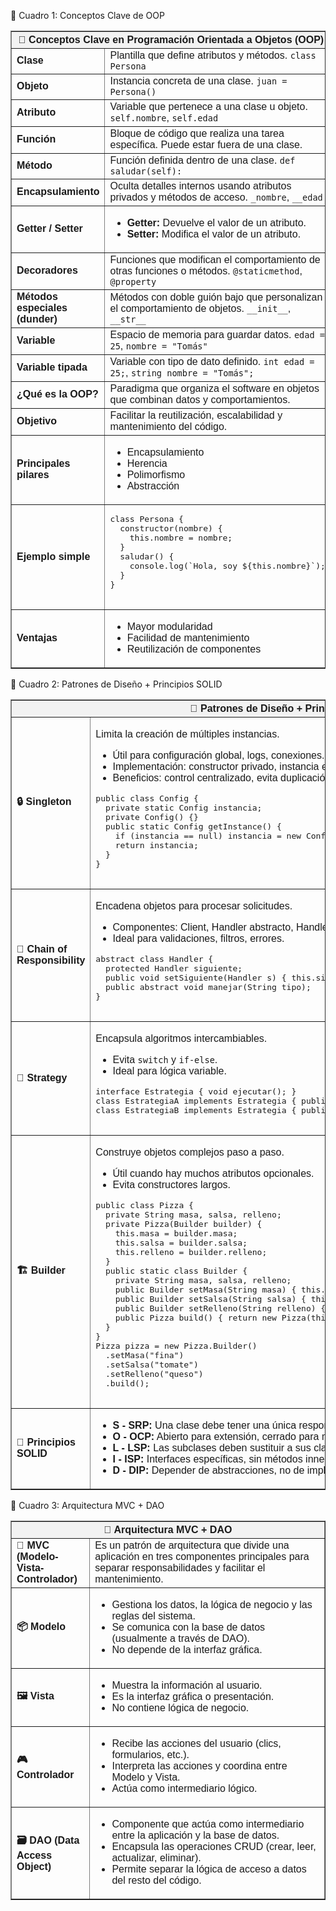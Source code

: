 🧩 Cuadro 1: Conceptos Clave de OOP

<table border="1" cellpadding="10" cellspacing="0" style="border-collapse: collapse; font-family: Arial, sans-serif; width: 100%;">
  <thead style="background-color: #f2f2f2;">
    <tr><th colspan="2">📘 Conceptos Clave en Programación Orientada a Objetos (OOP)</th></tr>
  </thead>
  <tbody>
    <tr><td><strong>Clase</strong></td><td>Plantilla que define atributos y métodos. <code>class Persona</code></td></tr>
    <tr><td><strong>Objeto</strong></td><td>Instancia concreta de una clase. <code>juan = Persona()</code></td></tr>
    <tr><td><strong>Atributo</strong></td><td>Variable que pertenece a una clase u objeto. <code>self.nombre</code>, <code>self.edad</code></td></tr>
    <tr><td><strong>Función</strong></td><td>Bloque de código que realiza una tarea específica. Puede estar fuera de una clase.</td></tr>
    <tr><td><strong>Método</strong></td><td>Función definida dentro de una clase. <code>def saludar(self):</code></td></tr>
    <tr><td><strong>Encapsulamiento</strong></td><td>Oculta detalles internos usando atributos privados y métodos de acceso. <code>_nombre</code>, <code>__edad</code></td></tr>
    <tr><td><strong>Getter / Setter</strong></td><td><ul><li><strong>Getter:</strong> Devuelve el valor de un atributo.</li><li><strong>Setter:</strong> Modifica el valor de un atributo.</li></ul></td></tr>
    <tr><td><strong>Decoradores</strong></td><td>Funciones que modifican el comportamiento de otras funciones o métodos. <code>@staticmethod</code>, <code>@property</code></td></tr>
    <tr><td><strong>Métodos especiales (dunder)</strong></td><td>Métodos con doble guión bajo que personalizan el comportamiento de objetos. <code>__init__</code>, <code>__str__</code></td></tr>
    <tr><td><strong>Variable</strong></td><td>Espacio de memoria para guardar datos. <code>edad = 25</code>, <code>nombre = "Tomás"</code></td></tr>
    <tr><td><strong>Variable tipada</strong></td><td>Variable con tipo de dato definido. <code>int edad = 25;</code>, <code>string nombre = "Tomás";</code></td></tr>
    <tr><td><strong>¿Qué es la OOP?</strong></td><td>Paradigma que organiza el software en objetos que combinan datos y comportamientos.</td></tr>
    <tr><td><strong>Objetivo</strong></td><td>Facilitar la reutilización, escalabilidad y mantenimiento del código.</td></tr>
    <tr><td><strong>Principales pilares</strong></td><td><ul><li>Encapsulamiento</li><li>Herencia</li><li>Polimorfismo</li><li>Abstracción</li></ul></td></tr>
    <tr><td><strong>Ejemplo simple</strong></td><td><pre>
class Persona {
  constructor(nombre) {
    this.nombre = nombre;
  }
  saludar() {
    console.log(`Hola, soy ${this.nombre}`);
  }
}
    </pre></td></tr>
    <tr><td><strong>Ventajas</strong></td><td><ul><li>Mayor modularidad</li><li>Facilidad de mantenimiento</li><li>Reutilización de componentes</li></ul></td></tr>
  </tbody>
</table>

🧩 Cuadro 2: Patrones de Diseño + Principios SOLID

<table border="1" cellpadding="10" cellspacing="0" style="border-collapse: collapse; font-family: Arial, sans-serif; width: 100%;">
  <thead style="background-color: #f2f2f2;">
    <tr><th colspan="2">🧩 Patrones de Diseño + Principios SOLID</th></tr>
  </thead>
  <tbody>
    <tr><td><strong>🔒 Singleton</strong></td><td><p>Limita la creación de múltiples instancias.</p><ul><li>Útil para configuración global, logs, conexiones.</li><li>Implementación: constructor privado, instancia estática, método <code>getInstance()</code>.</li><li>Beneficios: control centralizado, evita duplicación.</li></ul><pre>
public class Config {
  private static Config instancia;
  private Config() {}
  public static Config getInstance() {
    if (instancia == null) instancia = new Config();
    return instancia;
  }
}
    </pre></td></tr>
    <tr><td><strong>🔗 Chain of Responsibility</strong></td><td><p>Encadena objetos para procesar solicitudes.</p><ul><li>Componentes: Client, Handler abstracto, Handlers concretos.</li><li>Ideal para validaciones, filtros, errores.</li></ul><pre>
abstract class Handler {
  protected Handler siguiente;
  public void setSiguiente(Handler s) { this.siguiente = s; }
  public abstract void manejar(String tipo);
}
    </pre></td></tr>
    <tr><td><strong>🧠 Strategy</strong></td><td><p>Encapsula algoritmos intercambiables.</p><ul><li>Evita <code>switch</code> y <code>if-else</code>.</li><li>Ideal para lógica variable.</li></ul><pre>
interface Estrategia { void ejecutar(); }
class EstrategiaA implements Estrategia { public void ejecutar() { System.out.println("A"); } }
class EstrategiaB implements Estrategia { public void ejecutar() { System.out.println("B"); } }
    </pre></td></tr>
    <tr><td><strong>🏗️ Builder</strong></td><td><p>Construye objetos complejos paso a paso.</p><ul><li>Útil cuando hay muchos atributos opcionales.</li><li>Evita constructores largos.</li></ul><pre>
public class Pizza {
  private String masa, salsa, relleno;
  private Pizza(Builder builder) {
    this.masa = builder.masa;
    this.salsa = builder.salsa;
    this.relleno = builder.relleno;
  }
  public static class Builder {
    private String masa, salsa, relleno;
    public Builder setMasa(String masa) { this.masa = masa; return this; }
    public Builder setSalsa(String salsa) { this.salsa = salsa; return this; }
    public Builder setRelleno(String relleno) { this.relleno = relleno; return this; }
    public Pizza build() { return new Pizza(this); }
  }
}
Pizza pizza = new Pizza.Builder()
  .setMasa("fina")
  .setSalsa("tomate")
  .setRelleno("queso")
  .build();
    </pre></td></tr>
    <tr><td><strong>🧠 Principios SOLID</strong></td><td><ul>
      <li><strong>S - SRP:</strong> Una clase debe tener una única responsabilidad.</li>
      <li><strong>O - OCP:</strong> Abierto para extensión, cerrado para modificación.</li>
      <li><strong>L - LSP:</strong> Las subclases deben sustituir a sus clases base sin alterar el comportamiento.</li>
      <li><strong>I - ISP:</strong> Interfaces específicas, sin métodos innecesarios.</li>
      <li><strong>D - DIP:</strong> Depender de abstracciones, no de implementaciones concretas.</li>
    </ul></td></tr>
  </tbody>
</table>

🧱 Cuadro 3: Arquitectura MVC + DAO

<table border="1" cellpadding="10" cellspacing="0" style="border-collapse: collapse; font-family: Arial, sans-serif; width: 100%;">
  <thead style="background-color: #f2f2f2;">
    <tr><th colspan="2">🧱 Arquitectura MVC + DAO</th></tr>
  </thead>
  <tbody>
    <tr>
      <td style="width: 25%;"><strong>🔄 MVC (Modelo-Vista-Controlador)</strong></td>
      <td>Es un patrón de arquitectura que divide una aplicación en tres componentes principales para separar responsabilidades y facilitar el mantenimiento.</td>
    </tr>
    <tr>
      <td><strong>📦 Modelo</strong></td>
      <td>
        <ul>
          <li>Gestiona los datos, la lógica de negocio y las reglas del sistema.</li>
          <li>Se comunica con la base de datos (usualmente a través de DAO).</li>
          <li>No depende de la interfaz gráfica.</li>
        </ul>
      </td>
    </tr>
    <tr>
      <td><strong>🖼️ Vista</strong></td>
      <td>
        <ul>
          <li>Muestra la información al usuario.</li>
          <li>Es la interfaz gráfica o presentación.</li>
          <li>No contiene lógica de negocio.</li>
        </ul>
      </td>
    </tr>
    <tr>
      <td><strong>🎮 Controlador</strong></td>
      <td>
        <ul>
          <li>Recibe las acciones del usuario (clics, formularios, etc.).</li>
          <li>Interpreta las acciones y coordina entre Modelo y Vista.</li>
          <li>Actúa como intermediario lógico.</li>
        </ul>
      </td>
    </tr>
    <tr>
      <td><strong>🗃️ DAO (Data Access Object)</strong></td>
      <td>
        <ul>
          <li>Componente que actúa como intermediario entre la aplicación y la base de datos.</li>
          <li>Encapsula las operaciones CRUD (crear, leer, actualizar, eliminar).</li>
          <li>Permite separar la lógica de acceso a datos del resto del código.</li>
        </ul>
      </td>
    </tr>
  </tbody>
</table>

